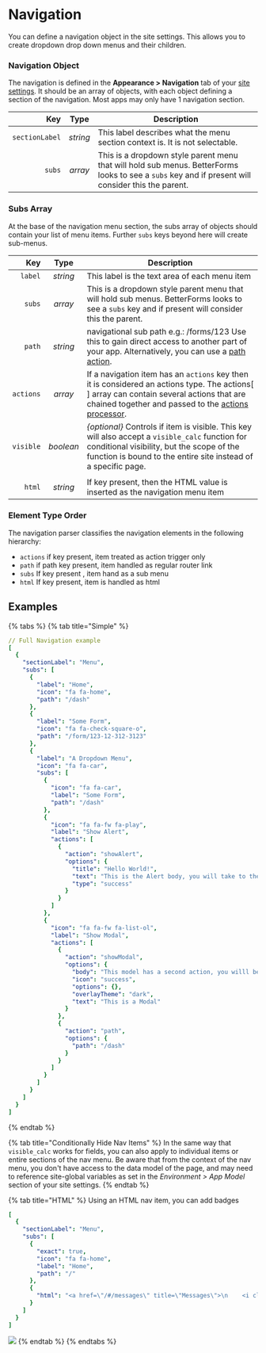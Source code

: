 # Navigation

You can define a navigation object in the site settings. This allows you to create dropdown drop down menus and their children.

### Navigation Object

The navigation is defined in the **Appearance > Navigation** tab of your [site settings](./). It should be an array of objects, with each object defining a section of the navigation. Most apps may only have 1 navigation section.

|            Key |   Type   | Description                                                                                                                                        |
| -------------: | :------: | -------------------------------------------------------------------------------------------------------------------------------------------------- |
| `sectionLabel` | _string_ | This label describes what the menu section context is. It is not selectable.                                                                       |
|         `subs` |  _array_ | This is a dropdown style parent menu that will hold sub menus. BetterForms looks to see a `subs` key and if present will consider this the parent. |

### Subs Array

At the base of the navigation menu section, the subs array of objects should contain your list of menu items. Further `subs` keys beyond here will create sub-menus.

|       Key |    Type   | Description                                                                                                                                                                                                                |
| --------: | :-------: | -------------------------------------------------------------------------------------------------------------------------------------------------------------------------------------------------------------------------- |
|   `label` |  _string_ | This label is the text area of each menu item                                                                                                                                                                              |
|    `subs` |  _array_  | This is a dropdown style parent menu that will hold sub menus. BetterForms looks to see a `subs` key and if present will consider this the parent.                                                                         |
|    `path` |  _string_ | navigational sub path e.g.: /forms/123 Use this to gain direct access to another part of your app. Alternatively, you can use a [path action](../actions-processor/actions\_overview/path.md).                             |
| `actions` |  _array_  | If a navigation item has an `actions` key then it is considered an actions type. The actions\[ ] array can contain several actions that are chained together and passed to the [actions processor](../actions-processor/). |
| `visible` | _boolean_ | _{optional}_ Controls if item is visible. This key will also accept a `visible_calc` function for conditional visibility, but the scope of the function is bound to the entire site instead of a specific page.            |
|           |           |                                                                                                                                                                                                                            |
|    `html` |  _string_ | If key present, then the HTML value is inserted as the navigation menu item                                                                                                                                                |

### Element Type Order

The navigation parser classifies the navigation elements in the following hierarchy:

* `actions` if key present, item treated as action trigger only
* `path` if path key present, item handled as regular router link
* `subs` If key present , item hand as a sub menu
* `html` If key present, item is handled as html

## Examples

{% tabs %}
{% tab title="Simple" %}
```yaml
// Full Navigation example
[
  {
    "sectionLabel": "Menu",
    "subs": [
      {
        "label": "Home",
        "icon": "fa fa-home",
        "path": "/dash"
      },
      {
        "label": "Some Form",
        "icon": "fa fa-check-square-o",
        "path": "/form/123-12-312-3123"
      },
      {
        "label": "A Dropdown Menu",
        "icon": "fa fa-car",
        "subs": [
          {
            "icon": "fa fa-car",
            "label": "Some Form",
            "path": "/dash"
          },
          {
            "icon": "fa fa-fw fa-play",
            "label": "Show Alert",
            "actions": [
              {
                "action": "showAlert",
                "options": {
                  "title": "Hello World!",
                  "text": "This is the Alert body, you will take to the dash",
                  "type": "success"
                }
              }
            ]
          },
          {
            "icon": "fa fa-fw fa-list-ol",
            "label": "Show Modal",
            "actions": [
              {
                "action": "showModal",
                "options": {
                  "body": "This model has a second action, you willl be taken to the /dash",
                  "icon": "success",
                  "options": {},
                  "overlayTheme": "dark",
                  "text": "This is a Modal"
                }
              },
              {
                "action": "path",
                "options": {
                  "path": "/dash"
                }
              }
            ]
          }
        ]
      }
    ]
  }
]
```
{% endtab %}

{% tab title="Conditionally Hide Nav Items" %}
In the same way that `visible_calc` works for fields, you can also apply to individual items or entire sections of the nav menu. Be aware that from the context of the nav menu, you don't have access to the data model of the page, and may need to reference site-global variables as set in the _Environment > App Model_ section of your site settings.
{% endtab %}

{% tab title="HTML" %}
Using an HTML nav item, you can add badges

```yaml
[
  {
    "sectionLabel": "Menu",
    "subs": [
      {
        "exact": true,
        "icon": "fa fa-home",
        "label": "Home",
        "path": "/"
      },
      {
        "html": "<a href=\"/#/messages\" title=\"Messages\">\n    <i class=\"fa icon-credit-card\"></i> Payments\n    <span class=\"pull-right badge badge-info\">overdue</span>\n</a>"
      }
    ]
  }
]
```

![](../../.gitbook/assets/screen\_shot\_2020-05-21\_at\_11.18.58\_am.png)
{% endtab %}
{% endtabs %}
